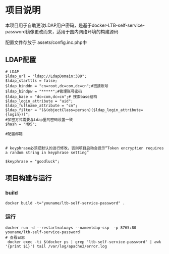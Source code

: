 # 项目说明

本项目用于自助更改LDAP用户密码，是基于docker-LTB-self-service-password镜像更改而来，适用于国内网络环境的构建源码

配置文件存放于 assets/config.inc.php中

## LDAP配置
```
# LDAP
$ldap_url = "ldap://LdapDomain:389";
$ldap_starttls = false;
$ldap_binddn = "cn=root,dc=com,dc=cn";#链接账号
$ldap_bindpw = "*****";#管理账号密码
$ldap_base = "dc=com,dc=cn";# 搜索base结构
$ldap_login_attribute = "uid";
$ldap_fullname_attribute = "cn";
$ldap_filter = "(&(objectClass=person)($ldap_login_attribute={login}))";
#加密方式需要与Ldap里的密码设置一致
$hash = "MD5";

#配置邮箱


# keyphrase必须把默认的进行修改，否则项目启动会提示“Token encryption requires a random string in keyphrase setting”

$keyphrase = "goodluck";
```

## 项目构建与运行

### build

```
docker build -t="youname/ltb-self-service-password" .
```


### 运行

```
docker run -d --restart=always --name=ldap-ssp  -p 8765:80 youname/ltb-self-service-password
# 查看日志
 docker exec -ti $(docker ps | grep 'ltb-self-service-password' | awk '{print $1}') tail /var/log/apache2/error.log
```
